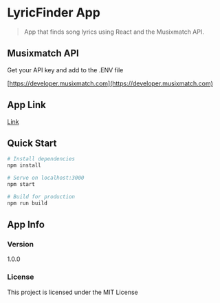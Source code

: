 # LyricFinder App

> App that finds song lyrics using React and the Musixmatch API.

## Musixmatch API

Get your API key and add to the .ENV file

[https://developer.musixmatch.com](https://developer.musixmatch.com)

## App Link

[Link](https://infinite-inlet-56728.herokuapp.com/)

## Quick Start

```bash
# Install dependencies
npm install

# Serve on localhost:3000
npm start

# Build for production
npm run build
```

## App Info

### Version

1.0.0

### License

This project is licensed under the MIT License